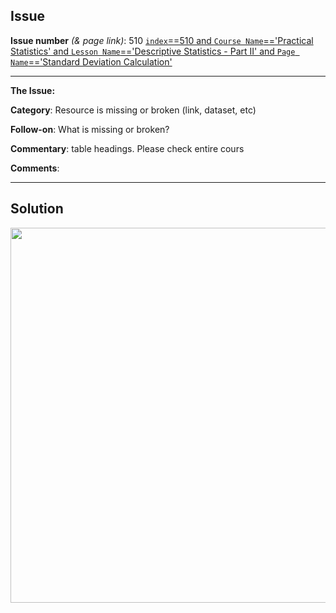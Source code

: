 ## Issue
**Issue number** _(& page link)_: 510 [`index`==510 and `Course Name`=='Practical Statistics' and `Lesson Name`=='Descriptive Statistics - Part II' and `Page Name`=='Standard Deviation Calculation'](ADD_LINK_HERE)
***

**The Issue:**

**Category**: Resource is missing or broken (link, dataset, etc)

**Follow-on**: What is missing or broken?

**Commentary**: table headings. Please check entire cours

**Comments**: 


***
## Solution


<img style='width: 600px' src="./images/510.png"></img>